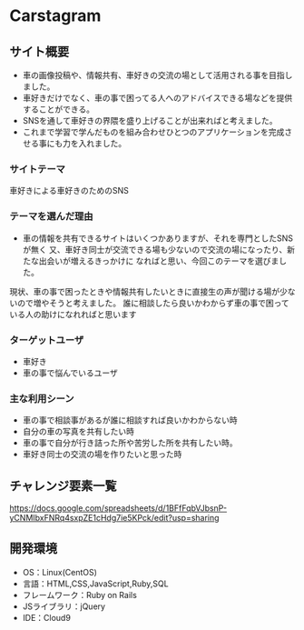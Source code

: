 # Carstagram

## サイト概要
- 車の画像投稿や、情報共有、車好きの交流の場として活用される事を目指しました。
- 車好きだけでなく、車の事で困ってる人へのアドバイスできる場などを提供することができる。
- SNSを通して車好きの界隈を盛り上げることが出来ればと考えました。
- これまで学習で学んだものを組み合わせひとつのアプリケーションを完成させる事にも力を入れました。

### サイトテーマ
車好きによる車好きのためのSNS

### テーマを選んだ理由
- 車の情報を共有できるサイトはいくつかありますが、それを専門としたSNSが無く
又、車好き同士が交流できる場も少ないので交流の場になったり、新たな出会いが増えるきっかけに
なればと思い、今回このテーマを選びました。

現状、車の事で困ったときや情報共有したいときに直接生の声が聞ける場が少ないので増やそうと考えました。
誰に相談したら良いかわからず車の事で困っている人の助けになれればと思います


### ターゲットユーザ
- 車好き
- 車の事で悩んでいるユーザ

### 主な利用シーン
- 車の事で相談事があるが誰に相談すれば良いかわからない時
- 自分の車の写真を共有したい時
- 車の事で自分が行き詰った所や苦労した所を共有したい時。
- 車好き同士の交流の場を作りたいと思った時



## チャレンジ要素一覧
https://docs.google.com/spreadsheets/d/1BFfFqbVJbsnP-yCNMIbxFNRq4sxpZE1cHdg7ie5KPck/edit?usp=sharing

## 開発環境
- OS：Linux(CentOS)
- 言語：HTML,CSS,JavaScript,Ruby,SQL
- フレームワーク：Ruby on Rails
- JSライブラリ：jQuery
- IDE：Cloud9